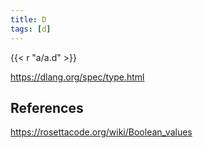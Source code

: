```yaml
---
title: D
tags: [d]
---
```


{{< r "a/a.d" >}}

<https://dlang.org/spec/type.html>

## References

<https://rosettacode.org/wiki/Boolean_values>
